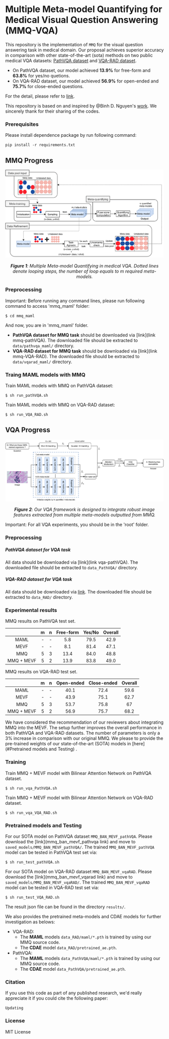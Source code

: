 # Multiple Meta-model Quantifying for Medical Visual Question Answering (MMQ-VQA)

This repository is the implementation of `MMQ` for the visual question answering task in medical domain. Our proposal achieves superior accuracy in comparison with other state-of-the-art (sota) methods on two public medical VQA datasets: [PathVQA dataset](aa) and [VQA-RAD dataset](https://www.nature.com/articles/sdata2018251#data-citations).

* On PathVQA dataset, our model achieved **13.9%** for free-form and **63.8%** for yes/no quetions.
* On VQA-RAD dataset, our model achieved **56.9%** for open-ended and **75.7%** for close-ended questions.

For the detail, please refer to [link](https://arxiv.org/pdf/2105.08913.pdf). 

This repository is based on and inspired by @Binh D. Nguyen's [work](https://github.com/aioz-ai/MICCAI19-MedVQA). We sincerely thank for their sharing of the codes.

### Prerequisites

Please install dependence package by run following command:
```
pip install -r requirements.txt
```
## MMQ Progress

![Fig-1](misc/MMQ_Annotation.png)
*<center>**Figure 1**: Multiple Meta-model Quantifying in medical VQA. Dotted lines denote looping steps, the number of loop equals to $m$ required meta-models.</center>*

### Preprocessing

Important: Before running any command lines, please run following command to access 'mmq_maml' folder:

```
$ cd mmq_maml
```

And now, you are in 'mmq_maml' folder.

* **PathVQA dataset for MMQ task** should be downloaded via [link](link mmq-pathVQA). The downloaded file should be extracted to `data/pathvqa_maml/` directory.
* **VQA-RAD dataset for MMQ task** should be downloaded via [link](link mmq-VQA-RAD). The downloaded file should be extracted to `data/vqarad_maml/` directory.

### Traing MAML models with MMQ

Train MAML models with MMQ on PathVQA dataset:
```
$ sh run_pathVQA.sh
```
Train MAML models with MMQ on VQA-RAD dataset:
```
$ sh run_VQA_RAD.sh
```

## VQA Progress

![Fig-2](misc/VQA_Framework.png)
*<center>**Figure 2**: Our VQA framework is designed to integrate robust image features extracted from multiple meta-models outputted from MMQ.</center>*

Important: For all VQA experiments, you should be in the 'root' folder.

### Preprocessing

##### PathVQA dataset for VQA task

All data should be downloaded via [link](link vqa-pathVQA). The downloaded file should be extracted to `data_PathVQA/` directory.

##### VQA-RAD dataset for VQA task

All data should be downloaded via [link](https://drive.google.com/file/d/1ZTZdrwt1Z2fHehQujYKpj1o9Hf0Jylr7/view?usp=sharing). The downloaded file should be extracted to `data_RAD/` directory.

### Experimental results

MMQ results on PathVQA test set.

|            | m | n | Free-form | Yes/No | Overall |
|:----------:|:-:|:-:|:---------:|:------:|:-------:|
|    MAML    | - | - |    5.8    |  79.5  |   42.9  |
|    MEVF    | - | - |    8.1    |  81.4  |   47.1  |
|     MMQ    | 5 | 3 |    13.4   |  84.0  |   48.8  |
| MMQ + MEVF | 5 | 2 |    13.9   |  83.8  |   49.0  |

MMQ results on VQA-RAD test set.

|            | m | n | Open-ended | Close-ended | Overall |
|:----------:|:-:|:-:|:----------:|:-----------:|:-------:|
|    MAML    | - | - |    40.1    |     72.4    |   59.6  |
|    MEVF    | - | - |    43.9    |     75.1    |   62.7  |
|     MMQ    | 5 | 3 |    53.7    |     75.8    |    67   |
| MMQ + MEVF | 5 | 2 |    56.9    |     75.7    |   68.2  |

We have considered the recommendation of our reviewers about integrating MMQ into the MEVF. The setup further improves the overall performance in both PathVQA and VQA-RAD datasets. The number of parameters is only a 3% increase in comparison with our original MMQ. We please to provide the pre-trained weights of our state-of-the-art (SOTA) models in [here](#Pretrained models and Testing) .

### Training

Train MMQ + MEVF model with Bilinear Attention Network on PathVQA dataset.
```
$ sh run_vqa_PathVQA.sh
```

Train MMQ + MEVF model with Bilinear Attention Network on VQA-RAD dataset.
```
$ sh run_vqa_VQA_RAD.sh
```

### Pretrained models and Testing

For our SOTA model on PathVQA dataset `MMQ_BAN_MEVF_pathVQA`. Please download the [link](mmq_ban_mevf_pathvqa link) and move to `saved_models/MMQ_BAN_MEVF_pathVQA/`. The trained `MMQ_BAN_MEVF_pathVQA` model can be tested in PathVQA test set via: 
```
$ sh run_test_pathVQA.sh
```
For our  SOTA model on VQA-RAD dataset `MMQ_BAN_MEVF_vqaRAD`. Please download the [link](mmq_ban_mevf_vqarad link) and move to `saved_models/MMQ_BAN_MEVF_vqaRAD/`. The trained `MMQ_BAN_MEVF_vqaRAD` model can be tested in VQA-RAD test set via:
```
$ sh run_test_VQA_RAD.sh
```
The result json file can be found in the directory `results/`.

We also provides the pretrained meta-models and CDAE models for further investigation as belows:
* VQA-RAD:
    * The **MAML** models `data_RAD/maml/*.pth` is trained by using our MMQ source code.
    * The **CDAE** model `data_RAD/pretrained_ae.pth`.
* PathVQA:
    * The **MAML** models `data_PathVQA/maml/*.pth` is trained by using our MMQ source code.
    * The **CDAE** model `data_PathVQA/pretrained_ae.pth`.

### Citation

If you use this code as part of any published research, we'd really appreciate it if you could cite the following paper:

```
Updating
```

### License

MIT License

